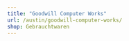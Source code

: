 ```yaml
---
title: "Goodwill Computer Works"
url: /austin/goodwill-computer-works/
shop: Gebrauchtwaren
---
```

